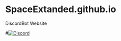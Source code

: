 # SpaceExtanded.github.io
DiscordBot Website

#[![Discord](https://discordapp.com/api/servers/165152219660812288/widget.png?style=banner3)](https://discord.gg/0vC6sHFuJt9i8YVo)
